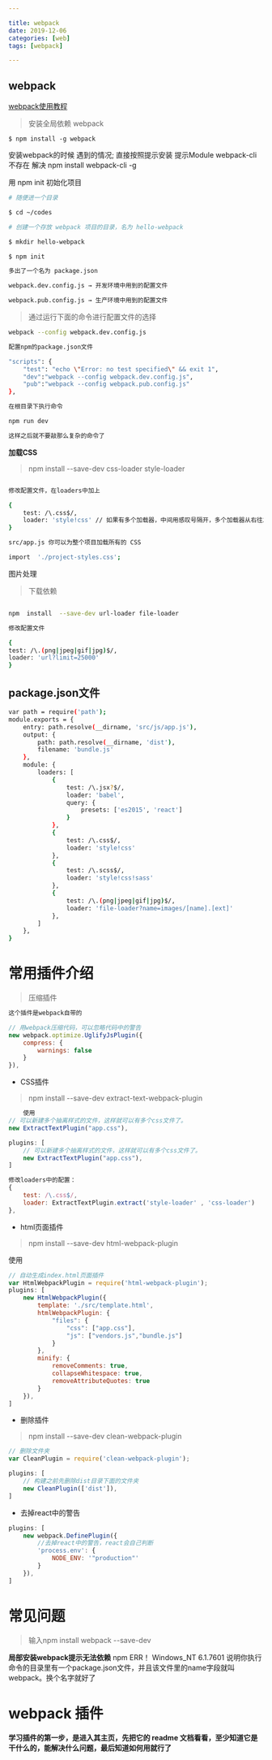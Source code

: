 ```yaml
---

title: webpack
date: 2019-12-06
categories: [web]
tags: [webpack]

---
```




## webpack


[webpack使用教程](https://github.com/poetries/mywiki/wiki/webpack)




> 安装全局依赖 webpack

	$ npm install -g webpack

安装webpack的时候 遇到的情况; 直接按照提示安装 提示Module webpack-cli 不存在
解决 npm install  webpack-cli -g


用 npm init 初始化项目

```bash
# 随便进一个目录

$ cd ~/codes

# 创建一个存放 webpack 项目的目录，名为 hello-webpack

$ mkdir hello-webpack

$ npm init

多出了一个名为 package.json

webpack.dev.config.js → 开发环境中用到的配置文件

webpack.pub.config.js → 生产环境中用到的配置文件

```

> 通过运行下面的命令进行配置文件的选择
```bash
webpack --config webpack.dev.config.js

配置npm的package.json文件

"scripts": {
	"test": "echo \"Error: no test specified\" && exit 1",
	"dev":"webpack --config webpack.dev.config.js",
	"pub":"webpack --config webpack.pub.config.js"
},

在根目录下执行命令

npm run dev

这样之后就不要敲那么复杂的命令了

```

**加载CSS**

> npm install --save-dev css-loader   style-loader
```bash

修改配置文件，在loaders中加上

{
	test: /\.css$/,
	loader: 'style!css' // 如果有多个加载器，中间用感叹号隔开，多个加载器从右往左执行
}

src/app.js 你可以为整个项目加载所有的 CSS

import  './project-styles.css';

```


图片处理

>下载依赖

```bash

npm  install  --save-dev url-loader file-loader

修改配置文件

{
test: /\.(png|jpeg|gif|jpg)$/,
loader: 'url?limit=25000'
}
```

## package.json文件 ##
```bash
var path = require('path');
module.exports = {
	entry: path.resolve(__dirname, 'src/js/app.js'),
	output: {
		path: path.resolve(__dirname, 'dist'),
		filename: 'bundle.js'
	},
	module: {
		loaders: [
			{
				test: /\.jsx?$/, 
				loader: 'babel',
				query: {
					presets: ['es2015', 'react']
				}
			},
			{
				test: /\.css$/, 
				loader: 'style!css' 
			},
			{
				test: /\.scss$/,
				loader: 'style!css!sass'
			},
			{
				test: /\.(png|jpeg|gif|jpg)$/,
				loader: 'file-loader?name=images/[name].[ext]'
			},
		]
	},
}

```

# 常用插件介绍 #
> 压缩插件

```js
这个插件是webpack自带的

// 用webpack压缩代码，可以忽略代码中的警告
new webpack.optimize.UglifyJsPlugin({
	compress: {
		warnings: false
	}
}),

```

- CSS插件

> npm install --save-dev extract-text-webpack-plugin

```js
	使用
// 可以新建多个抽离样式的文件，这样就可以有多个css文件了。
new ExtractTextPlugin("app.css"),

plugins: [
	// 可以新建多个抽离样式的文件，这样就可以有多个css文件了。
	new ExtractTextPlugin("app.css"),
]

修改loaders中的配置：
{
	test: /\.css$/,
	loader: ExtractTextPlugin.extract('style-loader' , 'css-loader')
},
```


- html页面插件


> npm install --save-dev html-webpack-plugin 

使用

```js
// 自动生成index.html页面插件
var HtmlWebpackPlugin = require('html-webpack-plugin');
plugins: [
	new HtmlWebpackPlugin({
		template: './src/template.html',
		htmlWebpackPlugin: {
			"files": {
				"css": ["app.css"],
				"js": ["vendors.js","bundle.js"]
			}
		},
		minify: {
			removeComments: true,
			collapseWhitespace: true,
			removeAttributeQuotes: true
		}
	}),
]
```


- 删除插件

> npm install --save-dev clean-webpack-plugin

```js
// 删除文件夹
var CleanPlugin = require('clean-webpack-plugin');

plugins: [
	// 构建之前先删除dist目录下面的文件夹
	new CleanPlugin(['dist']),
]
```


- 去掉react中的警告

```js
plugins: [
	new webpack.DefinePlugin({
		//去掉react中的警告，react会自己判断
		'process.env': {
			NODE_ENV: '"production"'
		}
	}),
]
```


# 常见问题 #
> 输入npm install webpack --save-dev 

**局部安装webpack提示无法依赖**
	npm ERR！ Windows_NT 6.1.7601 
说明你执行命令的目录里有一个package.json文件，并且该文件里的name字段就叫webpack。换个名字就好了




# webpack 插件 #
**学习插件的第一步，是进入其主页，先把它的 readme 文档看看，至少知道它是干什么的，能解决什么问题，最后知道如何用就行了**

